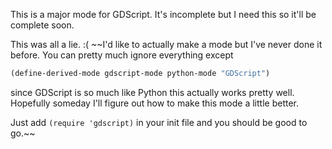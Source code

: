 This is a major mode for GDScript. It's incomplete but I need this so it'll be complete soon. 

This was all a lie. :( 
~~I'd like to actually make a mode but I've never done it before. You can pretty much ignore everything except
```lisp
(define-derived-mode gdscript-mode python-mode "GDScript")
```
since GDScript is so much like Python this actually works pretty well. Hopefully someday I'll figure out how to 
make this mode a little better.

Just add ```(require 'gdscript)``` in your init file and you should be good to go.~~
